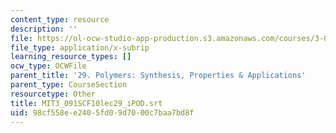 ```yaml
---
content_type: resource
description: ''
file: https://ol-ocw-studio-app-production.s3.amazonaws.com/courses/3-091sc-introduction-to-solid-state-chemistry-fall-2010/98cf558ee2405fd09d7000c7baa7bd8f_MIT3_091SCF10lec29_iPOD.vtt
file_type: application/x-subrip
learning_resource_types: []
ocw_type: OCWFile
parent_title: '29. Polymers: Synthesis, Properties & Applications'
parent_type: CourseSection
resourcetype: Other
title: MIT3_091SCF10lec29_iPOD.srt
uid: 98cf558e-e240-5fd0-9d70-00c7baa7bd8f
---
```

